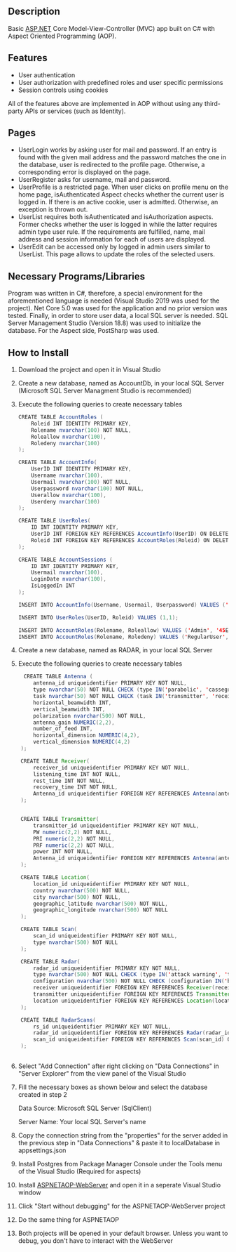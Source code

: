 ﻿## Description

Basic [ASP.NET](http://asp.net/) Core Model-View-Controller (MVC) app built on C# with Aspect Oriented Programming (AOP).

## Features

- User authentication
- User authorization with predefined roles and user specific permissions
- Session controls using cookies

All of the features above are implemented in AOP without using any third-party APIs or services (such as Identity).

## Pages

- UserLogin works by asking user for mail and password. If an entry is found with the given mail address and the password matches the one in the database, user is redirected to the profile page. Otherwise, a corresponding error is displayed on the page.
- UserRegister asks  for username, mail and password.
- UserProfile is a restricted page. When user clicks on profile menu on the home page, isAuthenticated Aspect checks whether the current user is logged in. If there is an active cookie, user is admitted. Otherwise, an exception is thrown out.
- UserList requires both isAuthenticated and isAuthorization aspects. Former checks whether the user is logged in while the latter requires admin type user rule. If the requirements are fulfilled, name, mail address and session information for each of users are displayed.
- UserEdit can be accessed only by logged in admin users similar to UserList. This page allows to update the roles of the selected users. 

## Necessary Programs/Libraries

Program was written in C#, therefore, a special environment for the aforementioned language is needed (Visual Studio 2019 was used for the project). Net Core 5.0 was used for the application and no prior version was tested. Finally, in order to store user data, a local SQL server is needed. SQL Server Management Studio (Version 18.8) was used to initialize the database. For the Aspect side, PostSharp was used. 

## How to Install

1. Download the project and open it in Visual Studio 
2. Create a new database, named as AccountDb, in your local SQL Server (Microsoft SQL Server Managment Studio is recommended)
3. Execute the following queries to create necessary tables

    ```java
    CREATE TABLE AccountRoles (
    	Roleid INT IDENTITY PRIMARY KEY,
    	Rolename nvarchar(100) NOT NULL,
    	Roleallow nvarchar(100), 
    	Roledeny nvarchar(100)
    );

    CREATE TABLE AccountInfo(
    	UserID INT IDENTITY PRIMARY KEY,
    	Username nvarchar(100),
    	Usermail nvarchar(100) NOT NULL, 
    	Userpassword nvarchar(100) NOT NULL,
    	Userallow nvarchar(100),
    	Userdeny nvarchar(100)
    );

    CREATE TABLE UserRoles(
    	ID INT IDENTITY PRIMARY KEY,
    	UserID INT FOREIGN KEY REFERENCES AccountInfo(UserID) ON DELETE CASCADE ON UPDATE CASCADE,
    	Roleid INT FOREIGN KEY REFERENCES AccountRoles(Roleid) ON DELETE CASCADE ON UPDATE CASCADE
    );

    CREATE TABLE AccountSessions (
    	ID INT IDENTITY PRIMARY KEY,
    	Usermail nvarchar(100),
    	LoginDate nvarchar(100),
    	IsLoggedIn INT
    );

    INSERT INTO AccountInfo(Username, Usermail, Userpassword) VALUES ('admin', 'admin@admin.com', 'admin');

    INSERT INTO UserRoles(UserID, Roleid) VALUES (1,1);

    INSERT INTO AccountRoles(Rolename, Roleallow) VALUES ('Admin', '45EADA4A-CFB8-46A9-8DDB-5A1ACCC89D2A');
    INSERT INTO AccountRoles(Rolename, Roledeny) VALUES ('RegularUser', '45EADA4A-CFB8-46A9-8DDB-5A1ACCC89D2A');
    ```

4.  Create a new database, named as RADAR, in your local SQL Server
5. Execute the following queries to create necessary tables
````java
     CREATE TABLE Antenna (
        antenna_id uniqueidentifier PRIMARY KEY NOT NULL,
        type nvarchar(50) NOT NULL CHECK (type IN('parabolic', 'cassegrain', 'phased array')),
        task nvarchar(50) NOT NULL CHECK (task IN('transmitter', 'receiver','multiuse')),
        horizontal_beamwidth INT,
        vertical_beamwidth INT,
        polarization nvarchar(500) NOT NULL,
        antenna_gain NUMERIC(2,2),
        number_of_feed INT,
        horizontal_dimension NUMERIC(4,2),
        vertical_dimension NUMERIC(4,2)
    );

    CREATE TABLE Receiver(
        receiver_id uniqueidentifier PRIMARY KEY NOT NULL,
        listening_time INT NOT NULL,
        rest_time INT NOT NULL,
        recovery_time INT NOT NULL,
        Antenna_id uniqueidentifier FOREIGN KEY REFERENCES Antenna(antenna_id) ON DELETE CASCADE ON UPDATE CASCADE
    );


    CREATE TABLE Transmitter(
        transmitter_id uniqueidentifier PRIMARY KEY NOT NULL,
        PW numeric(2,2) NOT NULL,
        PRI numeric(2,2) NOT NULL,
        PRF numeric(2,2) NOT NULL,
        power INT NOT NULL,
        Antenna_id uniqueidentifier FOREIGN KEY REFERENCES Antenna(antenna_id) ON DELETE CASCADE ON UPDATE CASCADE
    );

    CREATE TABLE Location(
        location_id uniqueidentifier PRIMARY KEY NOT NULL,
        country nvarchar(500) NOT NULL,
        city nvarchar(500) NOT NULL,
        geographic_latitude nvarchar(500) NOT NULL,
        geographic_longitude nvarchar(500) NOT NULL
    );

    CREATE TABLE Scan(
        scan_id uniqueidentifier PRIMARY KEY NOT NULL,
        type nvarchar(500) NOT NULL
    );

    CREATE TABLE Radar(
        radar_id uniqueidentifier PRIMARY KEY NOT NULL,
        type nvarchar(500) NOT NULL CHECK (type IN('attack warning', 'threat engagement', 'multiple type')),
        configuration nvarchar(500) NOT NULL CHECK (configuration IN('bistatic', 'continious wave', 'doppler', 'fm-cw', 'monopulse', 'passive', 'planar array', 'pulse doppler')),
        receiver uniqueidentifier FOREIGN KEY REFERENCES Receiver(receiver_id) ON DELETE CASCADE ON UPDATE CASCADE,
        transmitter uniqueidentifier FOREIGN KEY REFERENCES Transmitter(transmitter_id) ON DELETE CASCADE ON UPDATE CASCADE,
        location uniqueidentifier FOREIGN KEY REFERENCES Location(location_id) ON DELETE CASCADE ON UPDATE CASCADE
    );

    CREATE TABLE RadarScans(
        rs_id uniqueidentifier PRIMARY KEY NOT NULL,
        radar_id uniqueidentifier FOREIGN KEY REFERENCES Radar(radar_id) ON DELETE CASCADE ON UPDATE CASCADE,
        scan_id uniqueidentifier FOREIGN KEY REFERENCES Scan(scan_id) ON DELETE CASCADE ON UPDATE CASCADE
    );
    
````
6. Select "Add Connection" after right clicking on "Data Connections" in "Server Explorer" from the view panel of the Visual Studio 
7. Fill the necessary boxes as shown below and select the database created in step 2

    Data Source: Microsoft SQL Server (SqlClient)

    Server Name: Your local SQL Server's name 

8. Copy the connection string from the "properties" for the server added in the previous step in "Data Connections" & paste it to localDatabase in appsettings.json
9. Install Postgres from Package Manager Console under the Tools menu of the Visual Studio (Required for aspects)
10. Install [ASPNETAOP-WebServer](https://github.com/cenkgokturk/ASPNET-CORE-MVC-WEB-SERVER) and open it in a seperate Visual Studio window 
11. Click "Start without debugging" for the ASPNETAOP-WebServer project
12. Do the same thing for ASPNETAOP
13. Both projects will be opened in your default browser. Unless you want to debug, you don't have to interact with the WebServer
